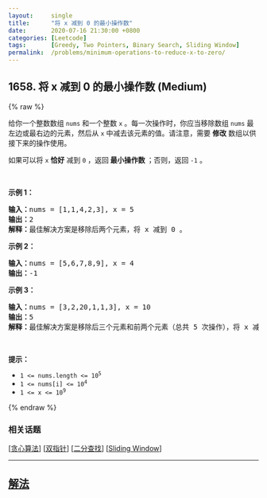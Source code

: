 ```yaml
---
layout:     single
title:      "将 x 减到 0 的最小操作数"
date:       2020-07-16 21:30:00 +0800
categories: [Leetcode]
tags:       [Greedy, Two Pointers, Binary Search, Sliding Window]
permalink:  /problems/minimum-operations-to-reduce-x-to-zero/
---
```


## 1658. 将 x 减到 0 的最小操作数 (Medium)

{% raw %}

<p>给你一个整数数组 <code>nums</code> 和一个整数 <code>x</code> 。每一次操作时，你应当移除数组 <code>nums</code> 最左边或最右边的元素，然后从 <code>x</code> 中减去该元素的值。请注意，需要 <strong>修改</strong> 数组以供接下来的操作使用。</p>

<p>如果可以将 <code>x</code> <strong>恰好</strong> 减到 <code>0</code> ，返回<strong> 最小操作数 </strong>；否则，返回 <code>-1</code> 。</p>

<p> </p>

<p><strong>示例 1：</strong></p>

<pre>
<strong>输入：</strong>nums = [1,1,4,2,3], x = 5
<strong>输出：</strong>2
<strong>解释：</strong>最佳解决方案是移除后两个元素，将 x 减到 0 。
</pre>

<p><strong>示例 2：</strong></p>

<pre>
<strong>输入：</strong>nums = [5,6,7,8,9], x = 4
<strong>输出：</strong>-1
</pre>

<p><strong>示例 3：</strong></p>

<pre>
<strong>输入：</strong>nums = [3,2,20,1,1,3], x = 10
<strong>输出：</strong>5
<strong>解释：</strong>最佳解决方案是移除后三个元素和前两个元素（总共 5 次操作），将 x 减到 0 。
</pre>

<p> </p>

<p><strong>提示：</strong></p>

<ul>
	<li><code>1 <= nums.length <= 10<sup>5</sup></code></li>
	<li><code>1 <= nums[i] <= 10<sup>4</sup></code></li>
	<li><code>1 <= x <= 10<sup>9</sup></code></li>
</ul>

{% endraw %}

### 相关话题
  [[贪心算法](https://github.com/openset/leetcode/tree/master/tag/greedy/README.md)]
  [[双指针](https://github.com/openset/leetcode/tree/master/tag/two-pointers/README.md)]
  [[二分查找](https://github.com/openset/leetcode/tree/master/tag/binary-search/README.md)]
  [[Sliding Window](https://github.com/openset/leetcode/tree/master/tag/sliding-window/README.md)]

---

## [解法](https://github.com/openset/leetcode/tree/master/problems/minimum-operations-to-reduce-x-to-zero)
